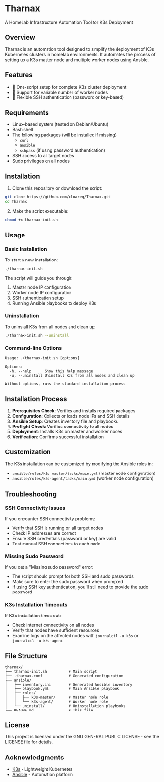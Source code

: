 # Tharnax

A HomeLab Infrastructure Automation Tool for K3s Deployment

## Overview

Tharnax is an automation tool designed to simplify the deployment of K3s Kubernetes clusters in homelab environments. It automates the process of setting up a K3s master node and multiple worker nodes using Ansible.

## Features

- 🚀 One-script setup for complete K3s cluster deployment
- 🔄 Support for variable number of worker nodes
- 🔑 Flexible SSH authentication (password or key-based)

## Requirements

- Linux-based system (tested on Debian/Ubuntu)
- Bash shell
- The following packages (will be installed if missing):
  - `curl`
  - `ansible`
  - `sshpass` (if using password authentication)
- SSH access to all target nodes
- Sudo privileges on all nodes

## Installation

1. Clone this repository or download the script:

```bash
git clone https://github.com/cloareq/Tharnax.git
cd Tharnax
```

2. Make the script executable:

```bash
chmod +x tharnax-init.sh
```

## Usage

### Basic Installation

To start a new installation:

```bash
./tharnax-init.sh
```

The script will guide you through:
1. Master node IP configuration
2. Worker node IP configuration
3. SSH authentication setup
4. Running Ansible playbooks to deploy K3s

### Uninstallation

To uninstall K3s from all nodes and clean up:

```bash
./tharnax-init.sh --uninstall
```

### Command-line Options

```
Usage: ./tharnax-init.sh [options]

Options:
  -h, --help      Show this help message
  -u, --uninstall Uninstall K3s from all nodes and clean up

Without options, runs the standard installation process
```

## Installation Process

1. **Prerequisites Check**: Verifies and installs required packages
2. **Configuration**: Collects or loads node IPs and SSH details
3. **Ansible Setup**: Creates inventory file and playbooks
4. **Preflight Check**: Verifies connectivity to all nodes
5. **Deployment**: Installs K3s on master and worker nodes
6. **Verification**: Confirms successful installation

## Customization

The K3s installation can be customized by modifying the Ansible roles in:
- `ansible/roles/k3s-master/tasks/main.yml` (master node configuration)
- `ansible/roles/k3s-agent/tasks/main.yml` (worker node configuration)

## Troubleshooting

### SSH Connectivity Issues

If you encounter SSH connectivity problems:
- Verify that SSH is running on all target nodes
- Check IP addresses are correct
- Ensure SSH credentials (password or key) are valid
- Test manual SSH connections to each node

### Missing Sudo Password

If you get a "Missing sudo password" error:
- The script should prompt for both SSH and sudo passwords
- Make sure to enter the sudo password when prompted
- If using SSH key authentication, you'll still need to provide the sudo password

### K3s Installation Timeouts

If K3s installation times out:
- Check internet connectivity on all nodes
- Verify that nodes have sufficient resources
- Examine logs on the affected nodes with `journalctl -u k3s` or `journalctl -u k3s-agent`

## File Structure

```
tharnax/
├── tharnax-init.sh          # Main script
├── .tharnax.conf            # Generated configuration
├── ansible/
│   ├── inventory.ini        # Generated Ansible inventory
│   ├── playbook.yml         # Main Ansible playbook
│   ├── roles/
│   │   ├── k3s-master/      # Master node role
│   │   └── k3s-agent/       # Worker node role
│   └── uninstall/           # Uninstallation playbooks
└── README.md                # This file
```

## License

This project is licensed under the GNU GENERAL PUBLIC LICENSE - see the LICENSE file for details.

## Acknowledgments

- [K3s](https://k3s.io/) - Lightweight Kubernetes
- [Ansible](https://www.ansible.com/) - Automation platform
